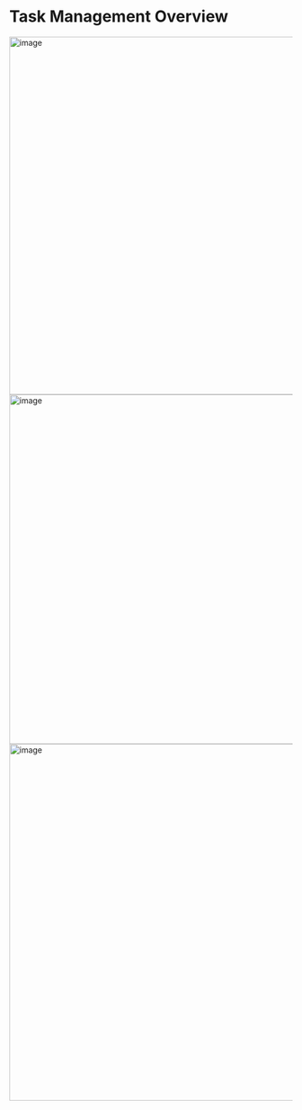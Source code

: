 # Task Management Overview
<img width="1346" height="636" alt="image" src="https://github.com/user-attachments/assets/b04cb77e-778e-4eab-8b7d-b5a0a9b42012" />

<img width="1317" height="621" alt="image" src="https://github.com/user-attachments/assets/c824cfde-0c94-468b-b787-fcaf0310954b" />

<img width="1339" height="634" alt="image" src="https://github.com/user-attachments/assets/5980e7f7-2ec3-46ed-a36e-6eb76a41bce9" />
